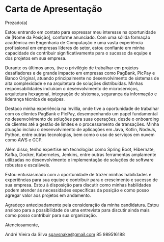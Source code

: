 # Carta de Apresentação

Prezado(a)

Estou entrando em contato para expressar meu interesse na oportunidade de [Nome da Posição], conforme anunciado. Com uma sólida formação acadêmica em Engenharia de Computação e uma vasta experiência profissional em empresas líderes do setor, estou confiante em minha capacidade de contribuir significativamente para o sucesso da equipe e dos projetos em sua empresa.

Durante os últimos anos, tive o privilégio de trabalhar em projetos desafiadores e de grande impacto em empresas como PagBank, PicPay e Banco Original, atuando principalmente no desenvolvimento de sistemas de alta complexidade e na arquitetura de soluções distribuídas. Minhas responsabilidades incluíram o desenvolvimento de microserviços, arquitetura hexagonal, integração de sistemas, segurança da informação e liderança técnica de equipes.

Destaco minha experiência na Invillia, onde tive a oportunidade de trabalhar com os clientes PagBank e PicPay, desempenhando um papel fundamental no desenvolvimento de soluções para suas operações, desde o onboarding de clientes até a gestão de limites e o processamento de transações. Minha atuação incluiu o desenvolvimento de aplicações em Java, Kotlin, NodeJs, Python, entre outras tecnologias, bem como o uso de serviços em nuvem como AWS e GCP.

Além disso, tenho expertise em tecnologias como Spring Boot, Hibernate, Kafka, Docker, Kubernetes, Jenkins, entre outras ferramentas amplamente utilizadas no desenvolvimento e implementação de soluções de software robustas e escaláveis.

Estou entusiasmado com a oportunidade de trazer minhas habilidades e experiências para sua equipe e contribuir para o crescimento e sucesso de sua empresa. Estou à disposição para discutir como minhas habilidades podem atender às necessidades específicas da posição e como posso agregar valor aos projetos em andamento.

Agradeço antecipadamente pela consideração da minha candidatura. Estou ansioso para a possibilidade de uma entrevista para discutir ainda mais como posso contribuir para sua organização.

Atenciosamente,

André Vieira da Silva
sgavsnake@gmail.com
85 989516188
